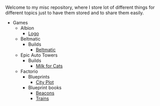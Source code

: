 Welcome to my misc repository, where I store lot of different things for different topics just to have them stored and to share them easily.

* Games
  * Albion
    * [Logo](games/albion/logo.jpeg)
  * Beltmatic
    * Builds
      * [Beltmatic](games/beltmatic/README.md)
  * Epic Auto Towers
    * Builds
      * [Milk for Cats](games/epic-auto-towers/builds/milk-for-cats/README.md)
  * Factorio
    * Blueprints
      * [City Plot](games/factorio/blueprints/README.md)
    * Blueprint books
      * [Beacons](games/factorio/blueprint-books/beacons/README.md)
      * [Trains](games/factorio/blueprint-books/trains/README.md)
